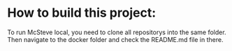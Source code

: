 # How to build this project:
To run McSteve local, you need to clone all repositorys into the same folder.
Then navigate to the docker folder and check the README.md file in there. 

